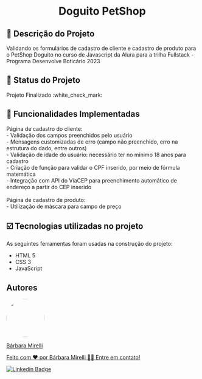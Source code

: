 <h1 align="center"> Doguito PetShop </h1>

## :pencil: Descrição do Projeto
<p>Validando os formulários de cadastro de cliente e cadastro de produto para o PetShop Doguito no curso de Javascript da Alura para a trilha Fullstack - Programa Desenvolve Boticário 2023</p>

## :pushpin: Status do Projeto
<p>Projeto Finalizado :white_check_mark:</p>

## :hammer: Funcionalidades Implementadas
<p> Página de cadastro do cliente: <br/>
  - Validação dos campos preenchidos pelo usuário <br/>
  - Mensagens customizadas de erro (campo não preenchido, erro na estrutura do dado, entre outros) <br/>
  - Validação de idade do usuário: necessário ter no mínimo 18 anos para cadastro <br/>
  - Criação de função para validar o CPF inserido, por meio de fórmula matemática <br/>
  - Integração com API do ViaCEP para preenchimento automático de endereço a partir do CEP inserido <br/>
<br/>
  Página de cadastro de produto: <br/> 
  - Utilização de máscara para campo de preço 
  </p>

## :ballot_box_with_check: Tecnologias utilizadas no projeto

As seguintes ferramentas foram usadas na construção do projeto:

- HTML 5
- CSS 3
- JavaScript

## Autores
<a href="https://github.com/barbaramir">
 <img style="border-radius: 50%;" src="https://avatars.githubusercontent.com/u/101302079?s=400&u=d13ec9e6994cd183223e15caeb5599afe49b9093&v=4" width="100px;" alt=""/>
 <br/>
   <p>Bárbara Mirelli</p>

   <p>Feito com ❤️ por Bárbara Mirelli 👋🏽 Entre em contato!</p>

[![Linkedin Badge](https://img.shields.io/badge/-Barbara-blue?style=flat-square&logo=Linkedin&logoColor=white&link=https://www.linkedin.com/in/barbara-mirelli/)](https://www.linkedin.com/in/barbara-mirelli/) 


